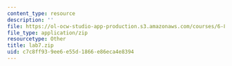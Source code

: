 ```yaml
---
content_type: resource
description: ''
file: https://ol-ocw-studio-app-production.s3.amazonaws.com/courses/6-881-computational-personal-genomics-making-sense-of-complete-genomes-spring-2016/c7c8ff939ee6e55d1866e86eca4e8394_lab7.zip
file_type: application/zip
resourcetype: Other
title: lab7.zip
uid: c7c8ff93-9ee6-e55d-1866-e86eca4e8394
---
```

